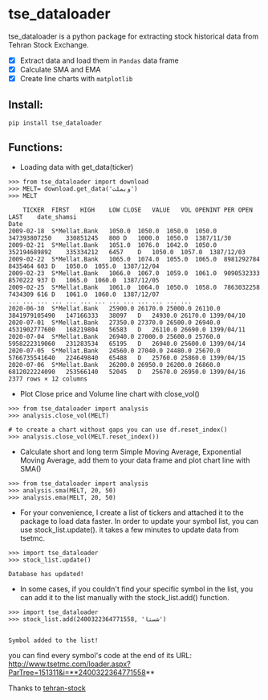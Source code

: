 # tse_dataloader

tse_dataloader is a python package for extracting stock historical data from Tehran Stock Exchange.

- [x] Extract data and load them in `Pandas` data frame
- [x] Calculate SMA and EMA
- [x] Create line charts with `matplotlib`

## Install:
```
pip install tse_dataloader
```

## Functions:

- Loading data with get_data(ticker)

```
>>> from tse_dataloader import download
>>> MELT= download.get_data('وبملت')
>>> MELT

	TICKER	FIRST	HIGH	LOW	CLOSE	VALUE	VOL	OPENINT	PER	OPEN	LAST	date_shamsi
Date												
2009-02-18	S*Mellat.Bank	1050.0	1050.0	1050.0	1050.0	347393807250	330851245	800	D	1000.0	1050.0	1387/11/30
2009-02-21	S*Mellat.Bank	1051.0	1076.0	1042.0	1050.0	352194689892	335334212	6457	D	1050.0	1057.0	1387/12/03
2009-02-22	S*Mellat.Bank	1065.0	1074.0	1055.0	1065.0	8981292784	8435464	603	D	1050.0	1055.0	1387/12/04
2009-02-23	S*Mellat.Bank	1066.0	1067.0	1059.0	1061.0	9090532333	8570222	937	D	1065.0	1060.0	1387/12/05
2009-02-25	S*Mellat.Bank	1061.0	1064.0	1050.0	1058.0	7863032258	7434309	616	D	1061.0	1060.0	1387/12/07
...	...	...	...	...	...	...	...	...	...	...	...	...
2020-06-30	S*Mellat.Bank	25900.0	26170.0	25000.0	26110.0	3841979105490	147166333	38097	D	24930.0	26170.0	1399/04/10
2020-07-01	S*Mellat.Bank	27350.0	27370.0	26500.0	26940.0	4531902777600	168219804	56583	D	26110.0	26690.0	1399/04/11
2020-07-04	S*Mellat.Bank	26940.0	27000.0	25600.0	25760.0	5958222319060	231283534	65195	D	26940.0	25600.0	1399/04/14
2020-07-05	S*Mellat.Bank	24560.0	27040.0	24480.0	25670.0	5766735541640	224649840	65488	D	25760.0	25860.0	1399/04/15
2020-07-06	S*Mellat.Bank	26200.0	26950.0	26200.0	26860.0	6812022224090	253566140	52045	D	25670.0	26950.0	1399/04/16
2377 rows × 12 columns
```
- Plot Close price and Volume line chart with close_vol()

```
>>> from tse_dataloader import analysis
>>> analysis.close_vol(MELT)

# to create a chart without gaps you can use df.reset_index()
>>> analysis.close_vol(MELT.reset_index())
```
- Calculate short and long term Simple Moving Average, Exponential Moving Average, add them to your data frame and plot chart line with SMA()

```
>>> from tse_dataloader import analysis
>>> analysis.sma(MELT, 20, 50)
>>> analysis.ema(MELT, 20, 50)
```

- For your convenience, I create a list of tickers and attached it to the package to load data faster. In order to update your symbol list, you can use stock_list.update(). it takes a few minutes to update data from tsetmc. 

```
>>> import tse_dataloader
>>> stock_list.update()

Database has updated!
```

- In some cases, if you couldn't find your specific symbol in the list, you can add it to the list manually with the stock_list.add() function.

```
>>> import tse_dataloader
>>> stock_list.add(2400322364771558, 'شستا')


Symbol added to the list!
```
you can find every symbol's code at the end of its URL:
http://www.tsetmc.com/loader.aspx?ParTree=151311&i=**2400322364771558**




Thanks to [tehran-stock](https://github.com/ghodsizadeh/tehran-stocks)